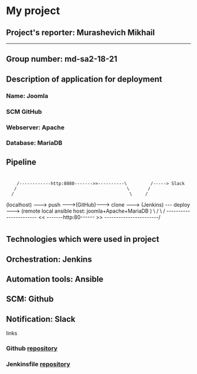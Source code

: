 # My project

## Project's reporter: Murashevich Mikhail

---

## Group number: md-sa2-18-21

## Description of application for deployment

### Name: Joomla

### SCM GitHub 

### Webserver: Apache

### Database: MariaDB

## Pipeline

#
        /------------http:8080------->>----------\         /-----> Slack
       /                                          \       /
      /                                            \     /                   
(localhost) ---> push --->(GitHub)---> clone ---> (Jenkins) --- deploy ---> (remote local ansible host: joomla+Apache+MariaDB )
      \                                                                              /
       \                                                                            /
        \----------------------- << -------http:80------ >> -----------------------/
#

## Technologies which were used in project

## Orchestration: Jenkins

## Automation tools: Ansible

## SCM: Github

## Notification: Slack

links

### Github [repository](https://github.com/mikevoice/project)
### Jenkinsfile [repository](https://github.com/mikevoice/pipe)
